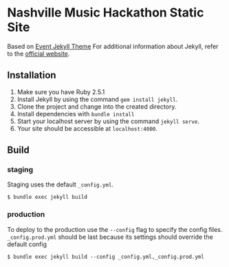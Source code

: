 # Nashville Music Hackathon Static Site

Based on [Event Jekyll Theme](https://event-jekyll-theme.github.io)
For additional information about Jekyll, refer to the [official website](http://jekyllrb.com/).

## Installation
1. Make sure you have Ruby 2.5.1
2. Install Jekyll by using the command `gem install jekyll`.
3. Clone the project and change into the created directory.
4. Install dependencies with `bundle install`
5. Start your localhost server by using the command `jekyll serve`.
6. Your site should be accessible at `localhost:4000`.

## Build
### staging
Staging uses the default `_config.yml`.

`$ bundle exec jekyll build`

### production
To deploy to the production use the `--config` flag to specify the config files. `_config.prod.yml` should be last because its settings should override the default config

`$ bundle exec jekyll build --config _config.yml,_config.prod.yml`

